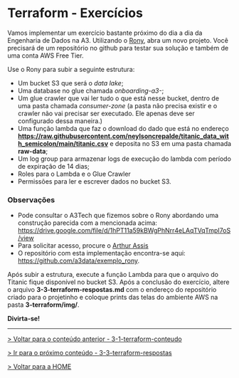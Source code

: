 # Terraform - Exercícios

Vamos implementar um exercício bastante próximo do dia a dia da Engenharia de Dados na A3. Utilizando o [Rony](https://github.com/a3data/rony), abra um novo projeto. Você precisará de um repositório no github para testar sua solução e também de uma conta AWS Free Tier.

Use o Rony para subir a seguinte estrutura:

- Um bucket S3 que será o *data lake*;
- Uma database no glue chamada *onboarding-a3-<meu-nome>*;
- Um glue crawler que vai ler tudo o que está nesse bucket, dentro de uma pasta chamada *consumer-zone* (a pasta não precisa existir e o crawler não vai precisar ser executado. Ele apenas deve ser configurado dessa maneira.)
- Uma função lambda que faz o download do dado que está no endereço **https://raw.githubusercontent.com/neylsoncrepalde/titanic_data_with_semicolon/main/titanic.csv** e deposita no S3 em uma pasta chamada **raw-data**;
- Um log group para armazenar logs de execução do lambda com período de expiração de 14 dias;
- Roles para o Lambda e o Glue Crawler
- Permissões para ler e escrever dados no bucket S3.

### Observações

- Pode consultar o A3Tech que fizemos sobre o Rony abordando uma construção parecida com a mencionada acima: https://drive.google.com/file/d/1hPT11a59kBWgPhNrr4eLAqTVqTmpI7oS/view 
- Para solicitar acesso, procure o [Arthur Assis](arthur.assis@a3data.com.br) 
- O repositório com esta implementação encontra-se aqui: https://github.com/a3data/exemplo_rony.

Após subir a estrutura, execute a função Lambda para que o arquivo do Titanic fique disponível no bucket S3. Após a conclusão do exercício, altere o arquivo **3-3-terraform-respostas.md** com o endereço do repositório criado para o projetinho e coloque prints das telas do ambiente AWS na pasta **3-terraform/img/**.

**Divirta-se!**

---

[> Voltar para o conteúdo anterior - 3-1-terraform-conteudo](3-1-terraform-conteudo.md)

[> Ir para o próximo conteúdo - 3-3-terraform-respostas](3-3-terraform-respostas.md)

[> Voltar para a HOME](../README.md)